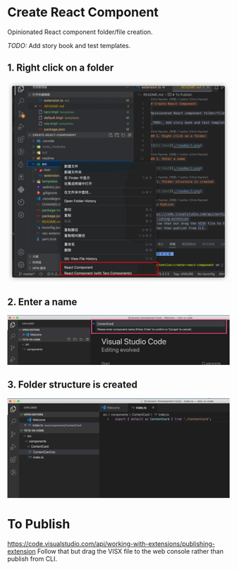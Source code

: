 # Create React Component

Opinionated React component folder/file creation.

_TODO:_ Add story book and test templates.

## 1. Right click on a folder

![alt 图标](https://github.com/LittleTangJF/react-component-create/blob/main/readme/1.png?raw=true)

## 2. Enter a name

![alt 图标](https://github.com/LittleTangJF/react-component-create/blob/main/readme/2.png?raw=true)

## 3. Folder structure is created

![alt 图标](https://github.com/LittleTangJF/react-component-create/blob/main/readme/3.png?raw=true)

# To Publish

https://code.visualstudio.com/api/working-with-extensions/publishing-extension
Follow that but drag the VISX file to the web console rather than publish from CLI.
